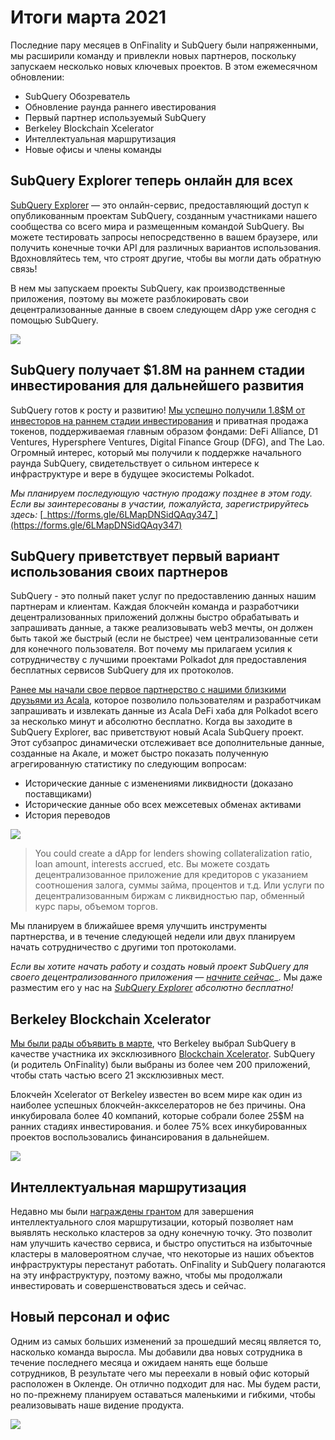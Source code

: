 # Итоги марта 2021

Последние пару месяцев в OnFinality и SubQuery были напряженными, мы расширили команду и привлекли новых партнеров, поскольку запускаем несколько новых ключевых проектов. В этом ежемесячном обновлении:

-   SubQuery Обозреватель
-   Обновление раунда раннего ивестирования
-   Первый партнер используемый SubQuery
-   Berkeley Blockchain Xcelerator
-   Интеллектуальная маршрутизация
-   Новые офисы и члены команды

## SubQuery Explorer теперь онлайн для всех

[SubQuery Explorer](https://explorer.subquery.network/) — это онлайн-сервис, предоставляющий доступ к опубликованным проектам SubQuery, созданным участниками нашего сообщества со всего мира и размещенным командой SubQuery. Вы можете тестировать запросы непосредственно в вашем браузере, или получить конечные точки API для различных вариантов использования. Вдохновляйтесь тем, что строят другие, чтобы вы могли дать обратную связь!

В нем мы запускаем проекты SubQuery, как производственные приложения, поэтому вы можете разблокировать свои децентрализованные данные в своем следующем dApp уже сегодня с помощью SubQuery.


![](https://miro.medium.com/max/1400/1*GE-Y6XKNOkj_MKY4ZuM5oQ.png)

## **SubQuery получает $1.8M на раннем стадии инвестирования для дальнейшего развития**

SubQuery готов к росту и развитию! [Мы успешно получили 1.8$M от инвесторов на раннем стадии инвестирования](https://subquery.medium.com/subquery-raises-1-8m-seed-round-for-future-expansion-3348c1f2a931) и приватная продажа токенов, поддерживаемая главным образом фондами: DeFi Alliance, D1 Ventures, Hypersphere Ventures, Digital Finance Group (DFG), and The Lao. Огромный интерес, который мы получили к поддержке начального раунда SubQuery, свидетельствует о сильном интересе к инфраструктуре и вере в будущее экосистемы Polkadot.

_Мы планируем последующую частную продажу позднее в этом году. Если вы заинтересованы в участии, пожалуйста, зарегистрируйтесь здесь:_ [_https://forms.gle/6LMapDNSidQAqy347_](https://forms.gle/6LMapDNSidQAqy347)

## **SubQuery приветствует первый вариант использования своих партнеров**

SubQuery - это полный пакет услуг по предоставлению данных нашим партнерам и клиентам. Каждая блокчейн команда и разработчики децентрализованных приложений должны быстро обрабатывать и запрашивать данные, а также реализовывать web3 мечты, он должен быть такой же быстрый (если не быстрее) чем централизованные сети для конечного пользователя. Вот почему мы прилагаем усилия к сотрудничеству с лучшими проектами Polkadot для предоставления бесплатных сервисов SubQuery для их протоколов.

[Ранее мы начали свое первое партнерство с нашими близкими друзьями из Acala](https://subquery.medium.com/subquery-integrates-acala-to-aggregate-and-serve-defi-data-to-polkadot-and-kusama-builders-fc9af6a7aae1), которое позволило пользователям и разработчикам запрашивать и извлекать данные из Acala DeFi хаба для Polkadot всего за несколько минут и абсолютно бесплатно. Когда вы заходите в SubQuery Explorer, вас приветствуют новый Acala SubQuery проект. Этот субзапрос динамически отслеживает все дополнительные данные, созданные на Акале, и может быстро показать полученную агрегированную статистику по следующим вопросам:

-   Исторические данные с изменениями ликвидности (доказано поставщиками)
-   Исторические данные обо всех межсетевых обменах активами
-   История переводов

![](https://miro.medium.com/max/1400/0*LOig1jNfPTuVk73D)

> You could create a dApp for lenders showing collateralization ratio, loan amount, interests accrued, etc. Вы можете создать децентрализованное приложение для кредиторов с указанием соотношения залога, суммы займа, процентов и т.д. Или услуги по децентрализованным биржам с ликвидностью пар, обменный курс пары, объемом торгов.

Мы планируем в ближайшее время улучшить инструменты партнерства, и в течение следующей недели или двух планируем начать сотрудничество с другими топ протоколами.

_Если вы хотите начать работу и создать новый проект SubQuery для своего децентрализованного приложения —_ [_начните сейчас_](https://doc.subquery.network/quickstart.html)_. Мы даже разместим его у нас на [_SubQuery Explorer_](https://subquery.medium.com/announcing-the-subquery-explorer-48c051483730) _абсолютно бесплатно!_

## **Berkeley Blockchain Xcelerator**

[Мы были рады объявить в марте](https://subquery.medium.com/subquery-joins-berkeleys-blockchain-xcelerator-7ea81f96af73), что Berkeley выбрал SubQuery в качестве участника их эксклюзивного [Blockchain Xcelerator](https://www.xcelerator.berkeley.edu/). SubQuery (и родитель OnFinality) были выбраны из более чем 200 приложений, чтобы стать частью всего 21 эксклюзивных мест.

Блокчейн Xcelerator от Berkeley известен во всем мире как один из наиболее успешных блокчейн-аккселераторов не без причины. Она инкубировала более 40 компаний, которые собрали более 25$M на ранних стадиях инвестирования. и более 75% всех инкубированных проектов воспользовались финансирования в дальнейшем.

![](https://miro.medium.com/max/1400/0*t-_mRJaTnGDQO-VI)

## **Интеллектуальная маршрутизация**

Недавно мы были [награждены грантом](https://kusama.polkassembly.io/treasury/72) для завершения интеллектуального слоя маршрутизации, который позволяет нам выявлять несколько кластеров за одну конечную точку. Это позволит нам улучшить качество сервиса, и быстро опуститься на избыточные кластеры в маловероятном случае, что некоторые из наших объектов инфраструктуры перестанут работать. OnFinality и SubQuery полагаются на эту инфраструктуру, поэтому важно, чтобы мы продолжали инвестировать и совершенствоваться здесь и сейчас.

## **Новый персонал и офис**

Одним из самых больших изменений за прошедший месяц является то, насколько команда выросла. Мы добавили два новых сотрудника в течение последнего месяца и ожидаем нанять еще больше сотрудников, В результате чего мы переехали в новый офис который расположен в Окленде. Он отлично подходит для нас. Мы будем расти, но по-прежнему планируем оставаться маленькими и гибкими, чтобы реализовывать наше видение продукта.

![](https://miro.medium.com/max/1400/1*cJZxerXHfgVGu4-7h2xw4Q.jpeg)